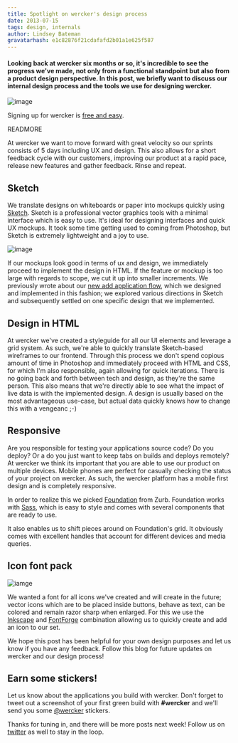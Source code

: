 ```yaml
---
title: Spotlight on wercker's design process
date: 2013-07-15
tags: design, internals
author: Lindsey Bateman
gravatarhash: e1c82876f21cdafafd2b01a1e625f587
---
```


<h4 class="subheader">
Looking back at wercker six months or so, it's incredible to see the progress we've made, not only from a functional standpoint but also from a product design perspective.
In this post, we briefly want to discuss our internal design process and the tools we use for designing wercker.
</h4>

![image](http://f.cl.ly/items/1D1q0l0P1r1Q0O0g131L/design_post_1.png)

Signing up for wercker is [free and easy](https://app.wercker.com/users/new/).

READMORE

At wercker we want to move forward with great velocity so our sprints consists of 5 days including UX and design. This also allows for a short feedback cycle with our customers, improving our product at a rapid pace, release new features and gather feedback. Rinse and repeat.

## Sketch

We translate designs on whiteboards or paper into mockups quickly using [Sketch](http://www.bohemiancoding.com/sketch/). Sketch is a professional vector graphics tools with a minimal interface which is easy to use. It's ideal for designing interfaces and quick UX mockups. It took some time getting used to coming from Photoshop, but Sketch is extremely lightweight and a joy to use.

![image](http://f.cl.ly/items/2e271R2C3T0P1a212b1s/design_post_2.png)

If our mockups look good in terms of ux and design, we immediately proceed to implement the design in HTML. If the feature or mockup is too large with regards to scope, we cut it up into smaller increments.
We previously wrote about our [new add application flow](http://blog.wercker.com/2013/06/21/Introducing-our-new-add-app-flow.html), which we designed and implemented in this fashion; we explored various directions in Sketch and subsequently settled on one specific design that we implemented.

## Design in HTML

At wercker we've created a styleguide for all our UI elements and leverage a grid system. As such, we're able to quickly translate Sketch-based wireframes to our frontend. Through this process we don't spend copious amount of time in Photoshop and immediately proceed with HTML and CSS, for which I'm also responsible, again allowing for quick iterations. There is no going back and forth between tech and design, as they're the same person. This also means that we're directly able to see what the impact of live data is with the implemented design. A design is usually based on the most advantageous use-case, but actual data quickly knows how to change this with a vengeanc ;-)


## Responsive

Are you responsible for testing your applications source code? Do you deploy? Or a do you just want to keep tabs on builds and deploys remotely?
At wercker we think its important that you are able to use our product on multiple devices. Mobile phones are perfect for casually checking the status of your project on wercker. As such, the wercker platform has a mobile first design and is completely responsive.

In order to realize this we picked [Foundation](http://foundation.zurb.com) from Zurb. Foundation works with [Sass](http://sass-lang.com/), which is easy to style and comes with several components that are ready to use.

It also enables us to shift pieces around on Foundation's grid. It obviously comes with excellent handles that account for different devices and media queries.

## Icon font pack

![iamge](http://f.cl.ly/items/0d083c1m3d1A3E0k243S/design_post_3.png)

We wanted a font for all icons we've created and will create in the future; vector icons which are to be placed inside buttons, behave as text, can be colored and remain razor sharp when enlarged.
For this we use the [Inkscape](http://inkscape.org/) and [FontForge](http://fontforge.org/) combination allowing us to quickly create and add an icon to our set.

We hope this post has been helpful for your own design purposes and let us know if you have any feedback. Follow this blog for future updates on wercker and our design process!

## Earn some stickers!

Let us know about the applications you build with wercker. Don't forget to tweet out a screenshot of your first green build with **#wercker** and we'll send you some [@wercker](http://twitter.com/wercker) stickers.

Thanks for tuning in, and there will be more posts next week! Follow us on [twitter](http://twitter.com/wercker) as well to stay in the loop.